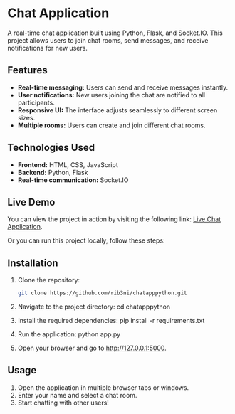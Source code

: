 # Chat Application

A real-time chat application built using Python, Flask, and Socket.IO. This project allows users to join chat rooms, send messages, and receive notifications for new users.

## Features

- **Real-time messaging:** Users can send and receive messages instantly.
- **User notifications:** New users joining the chat are notified to all participants.
- **Responsive UI:** The interface adjusts seamlessly to different screen sizes.
- **Multiple rooms:** Users can create and join different chat rooms.

## Technologies Used

- **Frontend:** HTML, CSS, JavaScript
- **Backend:** Python, Flask
- **Real-time communication:** Socket.IO

## Live Demo

You can view the project in action by visiting the following link: [Live Chat Application](https://web-production-3a6d0.up.railway.app/).

Or you can run this project locally, follow these steps:

## Installation
1. Clone the repository:

   ```bash
   git clone https://github.com/rib3ni/chatapppython.git


2. Navigate to the project directory:
   cd chatapppython
   
3. Install the required dependencies:
   pip install -r requirements.txt
   
4. Run the application:
   python app.py
   
5. Open your browser and go to http://127.0.0.1:5000.

## Usage

1. Open the application in multiple browser tabs or windows.
2. Enter your name and select a chat room.
3. Start chatting with other users!





